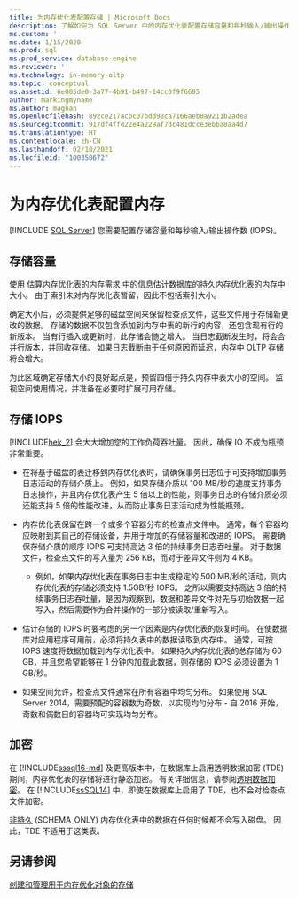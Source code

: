 ```yaml
---
title: 为内存优化表配置存储 | Microsoft Docs
description: 了解如何为 SQL Server 中的内存优化表配置存储容量和每秒输入/输出操作数 (IOPS)。
ms.custom: ''
ms.date: 1/15/2020
ms.prod: sql
ms.prod_service: database-engine
ms.reviewer: ''
ms.technology: in-memory-oltp
ms.topic: conceptual
ms.assetid: 6e005de0-3a77-4b91-b497-14cc0f9f6605
author: markingmyname
ms.author: maghan
ms.openlocfilehash: 892ce217acbc07bdd98ca7166aeb0a9211b2adea
ms.sourcegitcommit: 917df4ffd22e4a229af7dc481dcce3ebba0aa4d7
ms.translationtype: HT
ms.contentlocale: zh-CN
ms.lasthandoff: 02/10/2021
ms.locfileid: "100350672"
---
```

# <a name="configuring-storage-for-memory-optimized-tables"></a>为内存优化表配置内存
 [!INCLUDE [SQL Server](../../includes/applies-to-version/sqlserver.md)]
  您需要配置存储容量和每秒输入/输出操作数 (IOPS)。  
  
## <a name="storage-capacity"></a>存储容量  

使用 [估算内存优化表的内存需求](../../relational-databases/in-memory-oltp/estimate-memory-requirements-for-memory-optimized-tables.md) 中的信息估计数据库的持久内存优化表的内存中大小。 由于索引未对内存优化表暂留，因此不包括索引大小。 
 
确定大小后，必须提供足够的磁盘空间来保留检查点文件，这些文件用于存储新更改的数据。 存储的数据不仅包含添加到内存中表的新行的内容，还包含现有行的新版本。 当有行插入或更新时，此存储会随之增大。 当日志截断发生时，将会合并行版本，并回收存储。 如果日志截断由于任何原因而延迟，内存中 OLTP 存储将会增大。

为此区域确定存储大小的良好起点是，预留四倍于持久内存中表大小的空间。 监视空间使用情况，并准备在必要时扩展可用存储。
  
## <a name="storage-iops"></a>存储 IOPS  
 [!INCLUDE[hek_2](../../includes/hek-2-md.md)] 会大大增加您的工作负荷吞吐量。 因此，确保 IO 不成为瓶颈非常重要。  
  
-   在将基于磁盘的表迁移到内存优化表时，请确保事务日志位于可支持增加事务日志活动的存储介质上。 例如，如果存储介质以 100 MB/秒的速度支持事务日志操作，并且内存优化表产生 5 倍以上的性能，则事务日志的存储介质必须还能支持 5 倍的性能改进，从而防止事务日志活动成为性能瓶颈。  
  
-   内存优化表保留在跨一个或多个容器分布的检查点文件中。 通常，每个容器均应映射到其自己的存储设备，并用于增加的存储容量和改进的 IOPS。 需要确保存储介质的顺序 IOPS 可支持高达 3 倍的持续事务日志吞吐量。 对于数据文件，检查点文件的写入量为 256 KB，而对于差异文件则为 4 KB。
  
     - 例如，如果内存优化表在事务日志中生成稳定的 500 MB/秒的活动，则内存优化表的存储必须支持 1.5GB/秒 IOPS。 之所以需要支持高达 3 倍的持续事务日志吞吐量，是因为观察到，数据和差异文件对先与初始数据一起写入，然后需要作为合并操作的一部分被读取/重新写入。  
  
- 估计存储的 IOPS 时要考虑的另一个因素是内存优化表的恢复时间。 在使数据库对应用程序可用前，必须将持久表中的数据读取到内存中。 通常，可按 IOPS 速度将数据加载到内存优化表中。 如果持久内存优化表的总存储为 60 GB，并且您希望能够在 1 分钟内加载此数据，则存储的 IOPS 必须设置为 1 GB/秒。  
  
-   如果空间允许，检查点文件通常在所有容器中均匀分布。 如果使用 SQL Server 2014，需要预配的容器数为奇数，以实现均匀分布 - 自 2016 开始，奇数和偶数目的容器均可实现均匀分布。
  
## <a name="encryption"></a>加密  
 在 [!INCLUDE[sssql16-md](../../includes/sssql16-md.md)] 及更高版本中，在数据库上启用透明数据加密 (TDE) 期间，内存优化表的存储将进行静态加密。 有关详细信息，请参阅[透明数据加密](../../relational-databases/security/encryption/transparent-data-encryption.md)。 在 [!INCLUDE[ssSQL14](../../includes/sssql14-md.md)] 中，即使在数据库上启用了 TDE，也不会对检查点文件加密。

 [非持久](../../relational-databases/in-memory-oltp/defining-durability-for-memory-optimized-objects.md) (SCHEMA_ONLY) 内存优化表中的数据在任何时候都不会写入磁盘。 因此，TDE 不适用于这类表。
  
## <a name="see-also"></a>另请参阅  
 [创建和管理用于内存优化对象的存储](../../relational-databases/in-memory-oltp/creating-and-managing-storage-for-memory-optimized-objects.md)  
  
  
